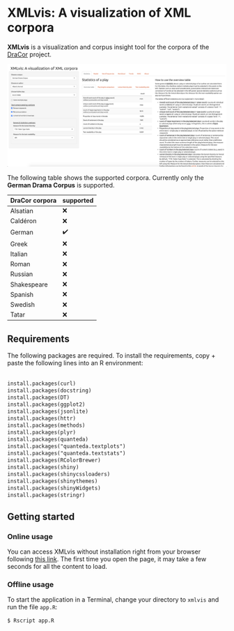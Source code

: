 # XMLvis: A visualization of XML corpora

**XMLvis** is a visualization and corpus insight tool for the corpora of the <a href="https://dracor.org/">DraCor</a> project.

![UI](www/screenshot.png)

The following table shows the supported corpora. Currently only the **German Drama Corpus** is supported.

| DraCor corpora | supported | 
| -------------- | ----------| 
| Alsatian | :x:  |
| Caldéron | :x: | 
| German | :heavy_check_mark: |
| Greek | :x: | 
| Italian | :x: | 
| Roman | :x: | 
| Russian | :x: | 
| Shakespeare | :x: | 
| Spanish | :x: | 
| Swedish | :x: | 
| Tatar | :x: | 



## Requirements

The following packages are required. To install the requirements, copy + paste the following lines into an R environment:

```

install.packages(curl)
install.packages(docstring)
install.packages(DT)
install.packages(ggplot2)
install.packages(jsonlite)
install.packages(httr)
install.packages(methods)
install.packages(plyr)
install.packages(quanteda)
install.packages("quanteda.textplots")
install.packages("quanteda.textstats")
install.packages(RColorBrewer)
install.packages(shiny)
install.packages(shinycssloaders)
install.packages(shinythemes)
install.packages(shinyWidgets)
install.packages(stringr)

```

## Getting started

### Online usage

You can access XMLvis without installation right from your browser following [this link]( https://realjanpaulus.shinyapps.io/xmlvis/). The first time you open the page, it may take a few seconds for all the content to load.

### Offline usage

To start the application in a Terminal, change your directory to `xmlvis` and run the file `app.R`:

```
$ Rscript app.R
```